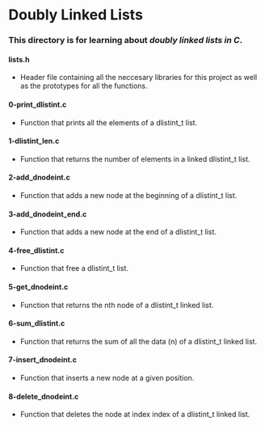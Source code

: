 # Doubly Linked Lists
### This directory is for learning about _doubly linked lists in C_.

#### lists.h
* Header file containing all the neccesary libraries for this project as well as the prototypes for all the functions.

#### 0-print_dlistint.c
* Function that prints all the elements of a dlistint_t list.

#### 1-dlistint_len.c
* Function that returns the number of elements in a linked dlistint_t list.

#### 2-add_dnodeint.c
* Function that adds a new node at the beginning of a dlistint_t list.

#### 3-add_dnodeint_end.c
* Function that adds a new node at the end of a dlistint_t list.

#### 4-free_dlistint.c
* Function that free a dlistint_t list.

#### 5-get_dnodeint.c
* Function that returns the nth node of a dlistint_t linked list.

#### 6-sum_dlistint.c
* Function that returns the sum of all the data (n) of a dlistint_t linked list.

#### 7-insert_dnodeint.c
* Function that inserts a new node at a given position.

#### 8-delete_dnodeint.c
* Function that deletes the node at index index of a dlistint_t linked list.
